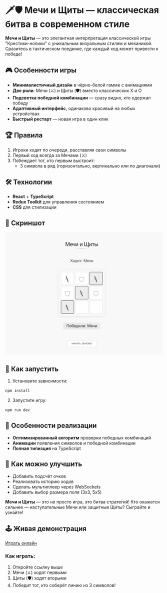 # 🗡️🛡️ Мечи и Щиты — классическая битва в современном стиле

**Мечи и Щиты** — это элегантная интерпретация классической игры "Крестики-нолики" с уникальным визуальным стилем и механикой. Сразитесь в тактическом поединке, где каждый ход может привести к победе!

## 🎮 Особенности игры

- **Минималистичный дизайн** в чёрно-белой гамме с анимациями
- **Две роли**: Мечи (⚔️) и Щиты (🛡) вместо классических X и O
- **Подсветка победной комбинации** — сразу видно, кто одержал победу
- **Адаптивный интерфейс**, одинаково красивый на любых устройствах
- **Быстрый рестарт** — новая игра в один клик

## 🏆 Правила

1. Игроки ходят по очереди, расставляя свои символы
2. Первый ход всегда за Мечами (⚔️)
3. Побеждает тот, кто первым выстроит:
   - 3 символа в ряд (горизонтально, вертикально или по диагонали)

## 🛠 Технологии

- **React** + **TypeScript**
- **Redux Toolkit** для управления состоянием
- **CSS** для стилизации

## 📱 Скриншот

![Мечи и Щиты - скриншот игры](./public/preview.jpg)

## 🚀 Как запустить

1. Установите зависимости:

```bash
npm install
```

2. Запустите игру:

```bash
npm run dev
```

## 🌟 Особенности реализации

- **Оптимизированный алгоритм** проверки победных комбинаций
- **Анимации** появления символов и победной комбинации
- **Полная типизция** на TypeScript

## 🤝 Как можно улучшить

- Добавить подсчёт очков
- Реализовать историю ходов
- Сделать мультиплеер через WebSockets
- Добавить выбор размера поля (3x3, 5x5)

**Мечи и Щиты** — это не просто игра, это битва стратегий! Кто окажется сильнее — наступательные Мечи или защитные Щиты? Сыграйте и узнайте!

## 🕹️ Живая демонстрация

[Играть онлайн](https://grmnche.github.io/swords-and-shields/)

### Как играть:
1. Откройте ссылку выше
2. Мечи (⚔️) ходят первыми
3. Щиты (🛡) ходят вторыми
4. Победит тот, кто соберёт линию из 3 символов!
